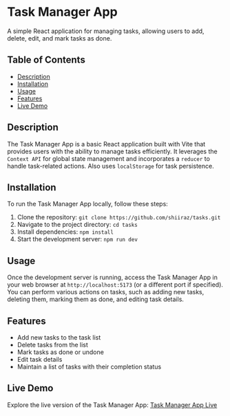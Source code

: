 # Task Manager App

A simple React application for managing tasks, allowing users to add, delete, edit, and mark tasks as done.

## Table of Contents

- [Description](#description)
- [Installation](#installation)
- [Usage](#usage)
- [Features](#features)
- [Live Demo](#live-demo)

## Description

The Task Manager App is a basic React application built with Vite that provides users with the ability to manage tasks efficiently. It leverages the `Context API` for global state management and incorporates a `reducer` to handle task-related actions. Also uses `localStorage` for task persistence.

## Installation

To run the Task Manager App locally, follow these steps:

1. Clone the repository: `git clone https://github.com/shiiraz/tasks.git`
2. Navigate to the project directory: `cd tasks`
3. Install dependencies: `npm install`
4. Start the development server: `npm run dev`

## Usage

Once the development server is running, access the Task Manager App in your web browser at `http://localhost:5173` (or a different port if specified). You can perform various actions on tasks, such as adding new tasks, deleting them, marking them as done, and editing task details.

## Features

- Add new tasks to the task list
- Delete tasks from the list
- Mark tasks as done or undone
- Edit task details
- Maintain a list of tasks with their completion status

## Live Demo

Explore the live version of the Task Manager App: [Task Manager App Live](https://roaring-platypus-70527a.netlify.app/)
